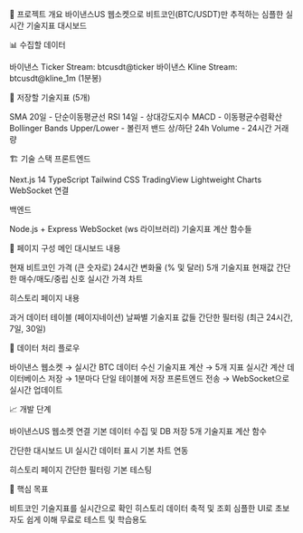 🎯 프로젝트 개요
바이낸스US 웹소켓으로 비트코인(BTC/USDT)만 추적하는 심플한 실시간 기술지표 대시보드

📊 수집할 데이터

바이낸스 Ticker Stream: btcusdt@ticker
바이낸스 Kline Stream: btcusdt@kline_1m (1분봉)


🔢 저장할 기술지표 (5개)

SMA 20일 - 단순이동평균선
RSI 14일 - 상대강도지수
MACD - 이동평균수렴확산
Bollinger Bands Upper/Lower - 볼린저 밴드 상/하단
24h Volume - 24시간 거래량



🏗️ 기술 스택
프론트엔드

Next.js 14
TypeScript
Tailwind CSS
TradingView Lightweight Charts
WebSocket 연결

백엔드

Node.js + Express
WebSocket (ws 라이브러리)
기술지표 계산 함수들



📱 페이지 구성
메인 대시보드 내용

현재 비트코인 가격 (큰 숫자로)
24시간 변화율 (% 및 달러)
5개 기술지표 현재값
간단한 매수/매도/중립 신호
실시간 가격 차트

히스토리 페이지 내용

과거 데이터 테이블 (페이지네이션)
날짜별 기술지표 값들
간단한 필터링 (최근 24시간, 7일, 30일)


🔄 데이터 처리 플로우

바이낸스 웹소켓 → 실시간 BTC 데이터 수신
기술지표 계산 → 5개 지표 실시간 계산
데이터베이스 저장 → 1분마다 단일 테이블에 저장
프론트엔드 전송 → WebSocket으로 실시간 업데이트

📈 개발 단계

바이낸스US 웹소켓 연결
기본 데이터 수집 및 DB 저장
5개 기술지표 계산 함수


간단한 대시보드 UI
실시간 데이터 표시
기본 차트 연동


히스토리 페이지
간단한 필터링
기본 테스팅


🎯 핵심 목표

비트코인 기술지표를 실시간으로 확인
히스토리 데이터 축적 및 조회
심플한 UI로 초보자도 쉽게 이해
무료로 테스트 및 학습용도